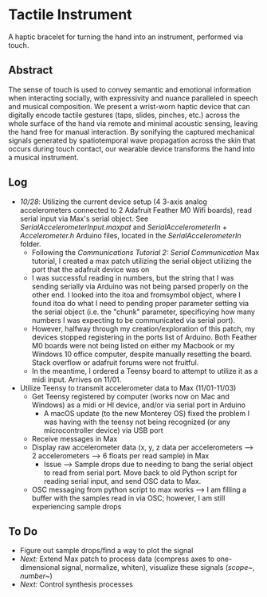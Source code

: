 # Tactile Instrument
A haptic bracelet for turning the hand into an instrument, performed via touch.

## Abstract

The sense of touch is used to convey semantic and emotional information when interacting socially, with expressivity and nuance paralleled in speech and musical composition. We present a wrist-worn haptic device that can digitally encode tactile gestures (taps, slides, pinches, etc.) across the whole surface of the hand via remote and minimal acoustic sensing, leaving the hand free for manual interaction. By sonifying the captured mechanical signals generated by spatiotemporal wave propagation across the skin that occurs during touch contact, our wearable device transforms the hand into a musical instrument.

## Log

- *10/28*: Utilizing the current device setup (4 3-axis analog accelerometers connected to 2 Adafruit Feather M0 Wifi boards), read serial input via Max's serial object. See *SerialAccelerometerInput.maxpat* and *SerialAccelerometerIn* + *Accelerometer.h* Arduino files, located in the *SerialAccelerometerIn* folder.
  - Following the *Communications Tutorial 2: Serial Communication* Max tutorial, I created a max patch utilizing the serial object utilizing the port that the adafruit device was on
  - I was successful reading in numbers, but the string that I was sending serially via Arduino was not being parsed properly on the other end. I looked into the itoa and fromsymbol object, where I found itoa do what I need to pending proper parameter setting via the serial object (i.e. the "chunk" parameter, specificying how many numbers I was expecting to be communicated via serial port). 
  - However, halfway through my creation/exploration of this patch, my devices stopped registering in the ports list of Arduino. Both Feather M0 boards were not being listed on either my Macbook or my Windows 10 office computer, despite manually resetting the board. Stack overflow or adafruit forums were not fruitful.
  - In the meantime, I ordered a Teensy board to attempt to utilize it as a midi input. Arrives on 11/01.
- Utilize Teensy to transmit accelerometer data to Max (11/01-11/03)
  - Get Teensy registered by computer (works now on Mac and Windows) as a midi or HI device, and/or via serial port in Arduino
    - A macOS update (to the new Monterey OS) fixed the problem I was having with the teensy not being recognized (or any microcontroller device) via USB port
  - Receive messages in Max
  - Display raw accelerometer data (x, y, z data per accelerometers --> 2 accelerometers --> 6 floats per read sample) in Max
    - Issue --> Sample drops due to needing to bang the serial object to read from serial port. Move back to old Python script for reading serial input, and send OSC data to Max.
  - OSC messaging from python script to max works --> I am filling a buffer with the samples read in via OSC; however, I am still experiencing sample drops

## To Do

- Figure out sample drops/find a way to plot the signal
- *Next:* Extend Max patch to process data (compress axes to one-dimensional signal, normalize, whiten), visualize these signals (*scope~*, *number~*)
- *Next:* Control synthesis processes
